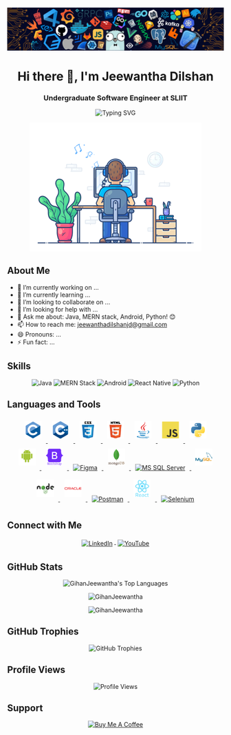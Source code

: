 ![Header Image](https://github.com/GihanJeewantha/GihanJeewantha/raw/main/header_.png)

<h1 align="center">Hi there 👋, I'm Jeewantha Dilshan</h1>
<h3 align="center">Undergraduate Software Engineer at SLIIT</h3>

<p align="center">
  <img src="https://readme-typing-svg.herokuapp.com?size=24&width=500&lines=Welcome+to+my+GitHub+profile!;I+am+an+enthusiastic+software+engineer." alt="Typing SVG">
</p>

<p align="center">
  <img alt="coding gif" width="400" src="https://github.com/GihanJeewantha/GihanJeewantha/blob/main/68747470733a2f2f7468756d62732e6766796361742e636f6d2f4576696c4e657874446576696c666973682d736d616c6c2e676966.gif">
</p>

## About Me
- 🔭 I’m currently working on ...
- 🌱 I’m currently learning ...
- 👯 I’m looking to collaborate on ...
- 🤔 I’m looking for help with ...
- 💬 Ask me about: Java, MERN stack, Android, Python! 😊
- 📫 How to reach me: jeewanthadilshanjd@gmail.com
- 😄 Pronouns: ...
- ⚡ Fun fact: ...

## Skills
<p align="center">
  <img src="https://img.shields.io/badge/Java-%23ED8B00.svg?style=for-the-badge&logo=java&logoColor=white" alt="Java">
  <img src="https://img.shields.io/badge/MERN-4EB1BA.svg?style=for-the-badge&logo=react&logoColor=white" alt="MERN Stack">
  <img src="https://img.shields.io/badge/Android-3DDC84.svg?style=for-the-badge&logo=android&logoColor=white" alt="Android">
  <img src="https://img.shields.io/badge/React_Native-20232A.svg?style=for-the-badge&logo=react&logoColor=61DAFB" alt="React Native">
  <img src="https://img.shields.io/badge/Python-3670A0.svg?style=for-the-badge&logo=python&logoColor=ffdd54" alt="Python">
</p>

## Languages and Tools
<p align="center">
  <a href="https://www.cprogramming.com/" target="_blank" rel="noreferrer">
    <img src="https://raw.githubusercontent.com/devicons/devicon/master/icons/c/c-original.svg" alt="C" width="40" height="40" style="margin: 10px;">
  </a>
  <a href="https://www.w3schools.com/cpp/" target="_blank" rel="noreferrer">
    <img src="https://raw.githubusercontent.com/devicons/devicon/master/icons/cplusplus/cplusplus-original.svg" alt="C++" width="40" height="40" style="margin: 10px;">
  </a>
  <a href="https://www.w3schools.com/css/" target="_blank" rel="noreferrer">
    <img src="https://raw.githubusercontent.com/devicons/devicon/master/icons/css3/css3-original-wordmark.svg" alt="CSS" width="40" height="40" style="margin: 10px;">
  </a>
  <a href="https://www.w3.org/html/" target="_blank" rel="noreferrer">
    <img src="https://raw.githubusercontent.com/devicons/devicon/master/icons/html5/html5-original-wordmark.svg" alt="HTML5" width="40" height="40" style="margin: 10px;">
  </a>
  <a href="https://www.java.com" target="_blank" rel="noreferrer">
    <img src="https://raw.githubusercontent.com/devicons/devicon/master/icons/java/java-original.svg" alt="Java" width="40" height="40" style="margin: 10px;">
  </a>
  <a href="https://developer.mozilla.org/en-US/docs/Web/JavaScript" target="_blank" rel="noreferrer">
    <img src="https://raw.githubusercontent.com/devicons/devicon/master/icons/javascript/javascript-original.svg" alt="JavaScript" width="40" height="40" style="margin: 10px;">
  </a>
  <a href="https://pandas.pydata.org/" target="_blank" rel="noreferrer">
    <img src="https://raw.githubusercontent.com/devicons/devicon/master/icons/python/python-original.svg" alt="Python" width="40" height="40" style="margin: 10px;">
  </a>
  <a href="https://developer.android.com" target="_blank" rel="noreferrer">
    <img src="https://raw.githubusercontent.com/devicons/devicon/master/icons/android/android-original-wordmark.svg" alt="Android" width="40" height="40" style="margin: 10px;">
  </a>
  <a href="https://getbootstrap.com" target="_blank" rel="noreferrer">
    <img src="https://raw.githubusercontent.com/devicons/devicon/master/icons/bootstrap/bootstrap-plain-wordmark.svg" alt="Bootstrap" width="40" height="40" style="margin: 10px;">
  </a>
  <a href="https://www.figma.com/" target="_blank" rel="noreferrer">
    <img src="https://www.vectorlogo.zone/logos/figma/figma-icon.svg" alt="Figma" width="40" height="40" style="margin: 10px;">
  </a>
  <a href="https://www.mongodb.com/" target="_blank" rel="noreferrer">
    <img src="https://raw.githubusercontent.com/devicons/devicon/master/icons/mongodb/mongodb-original-wordmark.svg" alt="MongoDB" width="40" height="40" style="margin: 10px;">
  </a>
  <a href="https://www.microsoft.com/en-us/sql-server" target="_blank" rel="noreferrer">
    <img src="https://www.svgrepo.com/show/303229/microsoft-sql-server-logo.svg" alt="MS SQL Server" width="40" height="40" style="margin: 10px;">
  </a>
  <a href="https://www.mysql.com/" target="_blank" rel="noreferrer">
    <img src="https://raw.githubusercontent.com/devicons/devicon/master/icons/mysql/mysql-original-wordmark.svg" alt="MySQL" width="40" height="40" style="margin: 10px;">
  </a>
  <a href="https://nodejs.org" target="_blank" rel="noreferrer">
    <img src="https://raw.githubusercontent.com/devicons/devicon/master/icons/nodejs/nodejs-original-wordmark.svg" alt="Node.js" width="40" height="40" style="margin: 10px;">
  </a>
  <a href="https://www.oracle.com/" target="_blank" rel="noreferrer">
    <img src="https://raw.githubusercontent.com/devicons/devicon/master/icons/oracle/oracle-original.svg" alt="Oracle" width="40" height="40" style="margin: 10px;">
  </a>
  <a href="https://postman.com" target="_blank" rel="noreferrer">
    <img src="https://www.vectorlogo.zone/logos/getpostman/getpostman-icon.svg" alt="Postman" width="40" height="40" style="margin: 10px;">
  </a>
  <a href="https://reactjs.org/" target="_blank" rel="noreferrer">
    <img src="https://raw.githubusercontent.com/devicons/devicon/master/icons/react/react-original-wordmark.svg" alt="React" width="40" height="40" style="margin: 10px;">
  </a>
  <a href="https://www.selenium.dev" target="_blank" rel="noreferrer">
    <img src="https://raw.githubusercontent.com/detain/svg-logos/780f25886640cef088af994181646db2f6b1a3f8/svg/selenium-logo.svg" alt="Selenium" width="40" height="40" style="margin: 10px;">
  </a>
</p>

## Connect with Me
<p align="center">
  <a href="https://www.linkedin.com/in/jeewantha-dilshan/" target="_blank">
    <img src="https://raw.githubusercontent.com/rahuldkjain/github-profile-readme-generator/master/src/images/icons/Social/linked-in-alt.svg" alt="LinkedIn" height="40" style="vertical-align:top; margin:4px">
  </a>
  <a href="#" target="_blank">
    <img src="https://raw.githubusercontent.com/rahuldkjain/github-profile-readme-generator/master/src/images/icons/Social/youtube.svg" alt="YouTube" height="40" style="vertical-align:top; margin:4px">
  </a>
</p>

## GitHub Stats
<p align="center">
  <img src="https://github-readme-stats.vercel.app/api/top-langs/?username=GihanJeewantha&layout=compact&langs_count=6&theme=radical" alt="GihanJeewantha's Top Languages" />
</p>
<p align="center">
  <img src="https://github-readme-stats.vercel.app/api?username=GihanJeewantha&show_icons=true&locale=en&theme=radical" alt="GihanJeewantha" />
</p>
<p align="center">
  <img src="https://github-readme-streak-stats.herokuapp.com/?user=GihanJeewantha&theme=radical" alt="GihanJeewantha" />
</p>

## GitHub Trophies
<p align="center">
  <img src="https://github-profile-trophy.vercel.app/?username=GihanJeewantha&theme=onedark" alt="GitHub Trophies" />
</p>

## Profile Views
<p align="center">
  <img src="https://komarev.com/ghpvc/?username=GihanJeewantha&label=Profile%20views&color=0e75b6&style=flat" alt="Profile Views" />
</p>

## Support
<p align="center">
  <a href="https://www.buymeacoffee.com/jeewantha" target="_blank">
    <img src="https://img.shields.io/badge/Buy%20Me%20A%20Coffee-F7DF1E.svg?style=for-the-badge&logo=buy-me-a-coffee&logoColor=black" alt="Buy Me A Coffee">
  </a>
</p>
